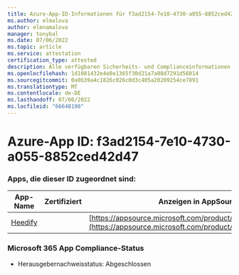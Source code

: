 ```yaml
---
title: Azure-App-ID-Informationen für f3ad2154-7e10-4730-a055-8852ced42d47
ms.author: elmalova
author: elenamalova
manager: tonybal
ms.date: 07/06/2022
ms.topic: article
ms.service: attestation
certification_type: attested
description: Alle verfügbaren Sicherheits- und Complianceinformationen für f3ad2154-7e10-4730-a055-8852ced42d47.
ms.openlocfilehash: 1d1081432e4e8e1365f30d21a7a08d7291d56014
ms.sourcegitcommit: 0a0b39a4c1826c026c0d3c405a20209254ce7891
ms.translationtype: MT
ms.contentlocale: de-DE
ms.lasthandoff: 07/06/2022
ms.locfileid: "66648190"
---
```

# <a name="azure-app-id-f3ad2154-7e10-4730-a055-8852ced42d47"></a>Azure-App ID: f3ad2154-7e10-4730-a055-8852ced42d47


### <a name="apps-associated-with-this-id"></a>Apps, die dieser ID zugeordnet sind:
| **App-Name** | **Zertifiziert** | **Anzeigen in AppSource** |
|--------------|---------------|-----------------------|
| [Heedify](../forward/WA200003512.md) |  | [https://appsource.microsoft.com/product/office/WA200003512](https://appsource.microsoft.com/product/office/WA200003512) |

### <a name="microsoft-365-app-compliance-status"></a>Microsoft 365 App Compliance-Status
- Herausgebernachweisstatus: Abgeschlossen
